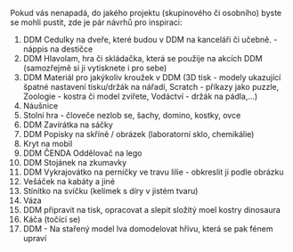 Pokud vás nenapadá, do jakého projektu (skupinového či osobního) byste se mohli pustit, zde je pár návrhů pro inspiraci:

  1. DDM    Cedulky na dveře, které budou v DDM na kanceláři či učebně. - náppis na destičce
  2. DDM    Hlavolam, hra či skládačka, která se použije na akcích DDM (samozřejmě si ji vytisknete i pro sebe)
  3. DDM    Materiál pro jakýkoliv kroužek v DDM (3D tisk - modely ukazující špatné nastavení tisku/držák na nářadí, Scratch - příkazy jako puzzle, Zoologie - kostra či model zvířete, Vodáctví - držák na pádla,...)
  4. Náušnice
  5. Stolní hra - človeče nezlob se, šachy, domino, kostky, ovce
  6. DDM    Zavírátka na sáčky
  7. DDM    Popisky na skříně / obrázek (laboratorní sklo, chemikálie)
  8. Kryt na mobil
  9. DDM    ČENDA Oddělovač na lego
  10. DDM   Stojánek na zkumavky
  11. DDM   Vykrajovátko na perníčky ve travu lilie - obkreslit ji podle obrázku
  12. Vešáček na kabáty a jiné
  13. Stínítko na svíčku (kelímek s díry v jistém tvaru)
  14. Váza
  15. DDM připravit na tisk, opracovat a slepit složitý moel kostry dinosaura
  16. Káča (točící se)
  17. DDM - Na stařený model lva domodelovat hřívu, která se pak fénem upraví
  
  
  
